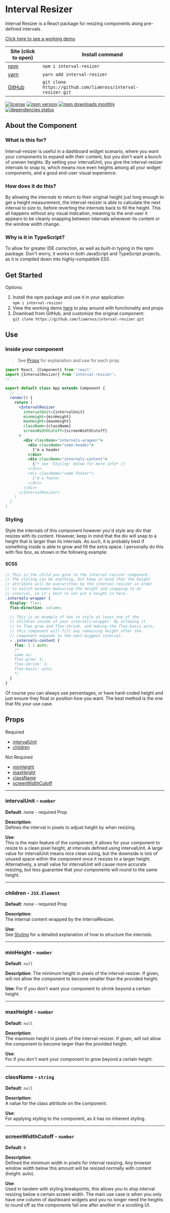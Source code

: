 # Interval Resizer

Interval Resizer is a React package for resizing components along pre-defined
intervals.

[Click here to see a working demo](https://liamross.github.io/interval-resizer/)

| Site (click to open)                                   | Install command                                              |
|--------------------------------------------------------|--------------------------------------------------------------|
| [npm](https://www.npmjs.com/package/interval-resizer)  | `npm i interval-resizer`                                     |
| [yarn](https://yarn.pm/interval-resizer)               | `yarn add interval-resizer`                                  |
| [GitHub](https://github.com/liamross/interval-resizer) | `git clone https://github.com/liamross/interval-resizer.git` |

[![license](https://img.shields.io/npm/l/interval-resizer.svg)](https://github.com/liamross/interval-resizer/blob/master/LICENSE)
[![npm version](https://badge.fury.io/js/interval-resizer.svg)](https://www.npmjs.com/package/interval-resizer)
[![npm downloads monthly](https://img.shields.io/npm/dm/interval-resizer.svg)](https://www.npmjs.com/package/interval-resizer)
[![dependencies status](https://david-dm.org/liamross/interval-resizer/status.svg)](https://david-dm.org/liamross/interval-resizer)

## About the Component

### What is this for?
Interval-resizer is useful in a dashboard widget scenario, where you want your
components to expand with their content, but you don't want a bunch of uneven
heights. By setting your intervalUnit, you give the interval-resizer intervals
to snap to, which means nice even heights among all your widget components, and
a good end-user visual experience.

### How does it do this?
By allowing the *internals* to return to their original height just long enough
to get a height measurement, the interval-resizer is able to calculate the next
interval to size to, before reverting the *internals* back to fill the height.
This all happens without any visual indication, meaning to the end-user it
appears to be cleanly snapping between intervals whenever its content or the
window width change.

### Why is it in TypeScript?
To allow for greater IDE correction, as well as built-in typing in the npm
package. Don't worry, it works in both JavaScript and TypeScript projects, as it
is compiled down into highly-compatible ES5.

## Get Started
Options:
1. Install the npm package and use it in your application  
  `npm i interval-resizer`
1. View the working demo [here](https://liamross.github.io/interval-resizer/)
to play around with functionality and props
1. Download from GitHub, and customize the original component:  
  `git clone https://github.com/liamross/interval-resizer.git`

## Use

### Inside your component

> See [Props](#props) for explanation and use for each prop.

```jsx
import React, {Component} from 'react'
import {IntervalResizer} from 'interval-resizer';
// ...

export default class App extends Component {
  // ...
  render() {
    return (
      <IntervalResizer
        intervalUnit={intervalUnit}
        minHeight={minHeight}
        maxHeight={maxHeight}
        className={className}
        screenWidthCutoff={screenWidthCutoff}
      >
        <div className="internals-wrapper">
          <div className="some-header">
            I'm a header
          </div>
          <div className="internals-content">
            {/* see 'Styling' below for more info* /}
          </div>
          <div className="some-footer">
            I'm a footer
          </div>
        </div>
      </IntervalResizer>
    )
  }
}
```

### Styling

Style the internals of this component however you'd style any div that resizes
with its content. However, keep in mind that the div will snap to a height that
is larger than its internals. As such, it is probably best if something inside
is able to grow and fill the extra space. I personally do this with flex box,
as shown in the following example:

#### SCSS

```scss
// This is the child you give to the interval-resizer component.
// The styling can be anything, but keep in mind that the height
// attribute will be overwritten by the interval-resizer in order
// to switch between measuring the height and snapping to an
// interval, so it's best to not put a height in here.
.internals-wrapper {
  display: flex;
  flex-direction: column;

  // This is an example of how to style at least one of the
  // children inside of your internals-wrapper. By allowing it
  // to flex-grow and flex-shrink, and making the flex-basis auto,
  // this component will fill any remaining height after the
  // component expands to the next-biggest interval.
  > .internals-content {
    flex: 1 1 auto;
    /*
    same as:
    flex-grow: 1;
    flex-shrink: 1;
    flex-basis: auto;
    */
  }
}
```

Of course you can always use percentages, or have hard-coded height and just
ensure they float or position how you want. The best method is the one that fits
your use case.

## Props

Required

- [intervalUnit](#intervalunit---number)
- [children](#children---jsxelement)

Not Required

- [minHeight](#minheight---number)
- [maxHeight](#maxheight---number)
- [className](#classname---string)
- [screenWidthCutoff](#screenwidthcutoff---number)

---

### intervalUnit - `number`

**Default**: *none* - required Prop

**Description**:  
Defines the interval in pixels to adjust height by when
resizing.

**Use**:  
This is the main feature of the component; it allows for your component
to resize to a clean pixel height, at intervals defined using intervalUnit. A
large value for intervalUnit means nice clean sizing, but the downside is lots
of unused space within the component once it resizes to a larger height.
Alternatively, a small value for intervalUnit will cause more accurate resizing,
but less guarantee that your components will round to the same height.

---

### children - `JSX.Element`

**Default**: *none* - required Prop

**Description**:  
The internal content wrapped by the IntervalResizer.

**Use**:  
See [Styling](#styling) for a detailed explanation of how to structure
the *internals*.

---

### minHeight - `number`

**Default**: `null`

**Description**: The minimum height in pixels of the interval-resizer. If given,
will not allow the component to become smaller than the provided height.

**Use**: For if you don't want your component to shrink beyond a certain height.

---

### maxHeight - `number`

**Default**: `null`

**Description**:  
The maximum height in pixels of the interval-resizer. If given,
will not allow the component to become larger than the provided height.

**Use**:  
For if you don't want your component to grow beyond a certain height.

---

### className - `string`

**Default**: `null`

**Description**:  
A value for the class attribute on the component.

**Use**:  
For applying styling to the component, as it has no inherent styling.

---

### screenWidthCutoff - `number`

**Default**: `0`

**Description**:  
Defined the minimum width in pixels for interval resizing. Any
browser window width below this amount will be resized normally with content
(height: auto).

**Use**:  
Used in tandem with styling breakpoints, this allows you to stop
interval resizing below a certain screen width. The main use case is when you
only have one column of dashboard widgets and you no longer need the heights to
round off as the components fall one after another in a scrolling UI.
